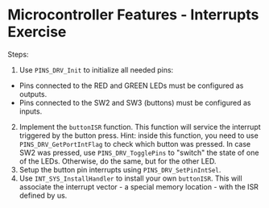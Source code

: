 # Microcontroller Features - Interrupts Exercise

Steps:
1. Use `PINS_DRV_Init` to initialize all needed pins:
- Pins connected to the RED and GREEN LEDs must be configured as outputs.
- Pins connected to the SW2 and SW3 (buttons) must be configured as inputs.
2. Implement the `buttonISR` function. This function will service the interrupt triggered by the button press. Hint: inside this function, you need to use `PINS_DRV_GetPortIntFlag` to check which button was pressed. In case SW2 was pressed, use `PINS_DRV_TogglePins` to "switch" the state of one of the LEDs. Otherwise, do the same, but for the other LED.
3. Setup the button pin interrupts using `PINS_DRV_SetPinIntSel`.
4. Use `INT_SYS_InstallHandler` to install your own `buttonISR`. This will associate the interrupt vector - a special memory location - with the ISR defined by us.